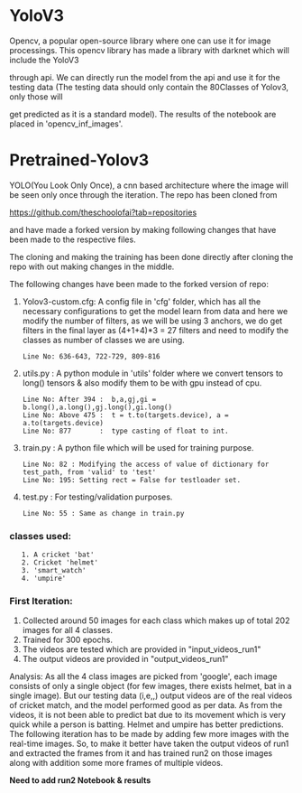 # YoloV3

Opencv, a popular open-source library where one can use it for image processings. This opencv library has made a library with darknet which will include the YoloV3

through api. We can directly run the model from the api and use it for the testing data (The testing data should only contain the 80Classes of Yolov3, only those will

get predicted as it is a standard model). The results of the notebook are placed in 'opencv_inf_images'.

# Pretrained-Yolov3 

YOLO(You Look Only Once), a cnn based architecture where the image will be seen only once through the iteration. The repo has been cloned from
  
https://github.com/theschoolofai?tab=repositories

and have made a forked version by making following changes that have been made to the respective files. 

The cloning and making the training has been done directly after cloning the repo with out making changes in the middle.

The following changes have been made to the forked version of repo:

1. Yolov3-custom.cfg: A config file in 'cfg' folder, which has all the necessary configurations to get the model learn from data and here
we modify the number of filters, as we will be using 3 anchors, we do get filters in the final layer as (4+1+4)*3 = 27 filters and need to modify the classes as number of classes we are using. 

       Line No: 636-643, 722-729, 809-816 

2. utils.py : A python module in 'utils' folder where we convert tensors to long() tensors & also modify them to be with gpu instead of cpu.

       Line No: After 394 :  b,a,gj,gi = b.long(),a.long(),gj.long(),gi.long()
       Line No: Above 475 :  t = t.to(targets.device), a = a.to(targets.device) 
       Line No: 877       :  type casting of float to int.

3. train.py : A python file which will be used for training purpose.

       Line No: 82 : Modifying the access of value of dictionary for test_path, from 'valid' to 'test'
       Line No: 195: Setting rect = False for testloader set.

4. test.py  : For testing/validation purposes.

       Line No: 55 : Same as change in train.py

### classes used: 

       1. A cricket 'bat' 
       2. Cricket 'helmet'
       3. 'smart_watch' 
       4. 'umpire'

### First Iteration: 

1. Collected around 50 images for each class which makes up of total 202 images for all 4 classes.
2. Trained for 300 epochs.
3. The videos are tested which are provided in "input_videos_run1"
4. The output videos are provided in "output_videos_run1" 

Analysis: As all the 4 class images are picked from 'google', each image consists of only a single object (for few images, there exists helmet, bat in a single image). But our testing data (i,e,,) output videos are of the real videos of cricket match, and the model performed good as per data. As from the videos, it is not been able to predict bat due to its movement which is very quick while a person is batting. Helmet and umpire has better predictions. The following iteration has to be made by adding few more images with the real-time images. So, to make it better have taken the output videos of run1 and extracted the frames from it and has trained run2 on those images along with addition some more frames of multiple videos.


**Need to add run2 Notebook & results**
